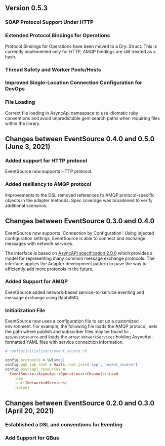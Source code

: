 ## Version 0.5.3

### SOAP Protocol Support Under HTTP

### Extended Protocol Bindings for Operations

Protocol Bindings for Operations have been moved to a Dry::Struct.  This is currently implemented only for HTTP, AMQP bindings are still treated as a hash.

### Thread Safety and Worker Pools/Hosts

### Improved Single-Location Connection Configuration for DevOps

### File Loading

Correct file loading in AsyncApi namespace to use idiomatic ruby conventions and avoid unpredictable gem search paths when requiring files within the library.

## Changes between EventSource 0.4.0 and 0.5.0 (June 3, 2021)

### Added support for HTTP protocol

EventSource now supports HTTP protocol.

### Added resiliancy to AMQP protocol

Improvements to the DSL removed references to AMQP protocol-specific objects in the
adapter methods. Spec coverage was broadened to verify additional scenarios.

## Changes between EventSource 0.3.0 and 0.4.0

EventSource now supports 'Connection by Configuration'. Using injected configuration
settings, EventSource is able to connect and exchange messages with network services.

The interface is based on [AsyncAPI specification 2.0.0](https://www.asyncapi.com/docs/specifications/2.0.0#channelsObject) which provides a model for representing many
common message exchange protocols. The interface applies the Adapter development
pattern to pave the way to efficiently add more protocols in the future.

### Added Support for AMQP

EventSource added network-based service-to-service eventing and message exchange using RabbitMQ.

### Initialization File

EventSource now uses a configuration file to set up a customized environment. For
example, the following file loads the AMQP protocol, sets the path where publish and
subscriber files may be found to: `app/eventsource` and loads the array: `NetworkServices`
holding AsyncApi-formatted YAML files with service connection information.

```ruby
# config/initializers/event_source.rb

config.protocols = %w[amqp]
config.pub_sub_root = Rails.root.join('app', 'event_source')
config.asyncapi_resources =
  EventSource::AsyncApi::Operations::Channels::Load
    .new
    .call(NetworkedServices)
    .value!
```

## Changes between EventSource 0.2.0 and 0.3.0 (April 20, 2021)

### Established a DSL and conventions for Eventing

### Add Support for QBus
